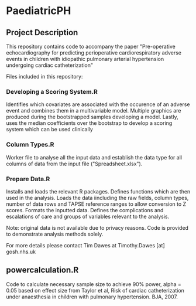 # PaediatricPH

## Project Description
This repository contains code to accompany the paper "Pre-operative echocardiography for predicting perioperative cardiorespiratory adverse events in children with idiopathic pulmonary arterial hypertension undergoing cardiac catheterization"

Files included in this repository:
### Developing a Scoring System.R
Identifies which covariates are associated with the occurence of an adverse event and combines them in a multivariable model. Multiple graphics are produced during the bootstrapped samples developing a model. Lastly, uses the median coefficients over the bootstrap to develop a scoring system which can be used clinically

### Column Types.R
Worker file to analyse all the input data and establish the data type for all columns of data from the input file ("Spreadsheet.xlsx").

### Prepare Data.R
Installs and loads the relevant R packages. Defines functions which are then used in the analysis. Loads the data iincluding the raw fields, column types, number of data rows and TAPSE reference ranges to allow conversion to Z scores. Formats the inputted data. Defines the complications and escalations of care and groups of variables relevant to the analysis.

Note: original data is not available due to privacy reasons. Code is provided to demonstrate analysis methods solely.

For more details please contact Tim Dawes at Timothy.Dawes [at] gosh.nhs.uk

## powercalculation.R
Code to calculate necessary sample size to achieve 90% power, alpha = 0.05 based on effect size from Taylor et al, Risk of cardiac catheterization under anaesthesia in children with pulmonary hypertension. BJA, 2007.

